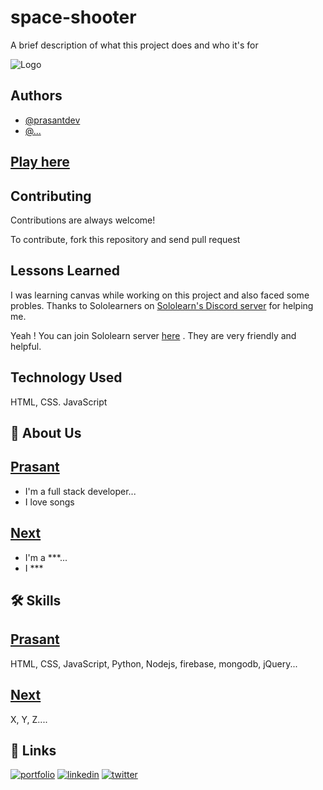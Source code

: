 
# space-shooter

A brief description of what this project does and who it's for


![Logo](https://dev-to-uploads.s3.amazonaws.com/uploads/articles/th5xamgrr6se0x5ro4g6.png)

    
## Authors

- [@prasantdev](https://www.github.com/prasantdev)
- [@...](#)

## [Play here](https://prasantdev.github.io/space-shooter)

  
## Contributing

Contributions are always welcome!

To contribute, fork this repository and send pull request


  
## Lessons Learned

I was learning canvas while working on this project and also faced some probles. Thanks to Sololearners on [Sololearn's Discord server](https://discord.gg/MEjFNcC) for helping me.

Yeah ! You can join Sololearn server [here](https://discord.gg/MEjFNcC) . They are very friendly and helpful.
## Technology Used

HTML, CSS. JavaScript

  
## 🚀 About Us
[Prasant](https://www.github.com/prasantdev)
-
- I'm a full stack developer...
- I love songs

[Next](https://www.github.com)
-
- I'm a ***...
- I ***

  
## 🛠 Skills
[Prasant](https://www.github.com/prasantdev)
- 
HTML, CSS, JavaScript, Python, Nodejs, firebase, mongodb, jQuery...


[Next](https://www.github.com)
-
X, Y, Z....
## 🔗 Links
[![portfolio](https://img.shields.io/badge/our_website-000?style=for-the-badge&logo=ko-fi&logoColor=white)](#)
[![linkedin](https://img.shields.io/badge/linkedin-0A66C2?style=for-the-badge&logo=linkedin&logoColor=white)](https://www.linkedin.com/)
[![twitter](https://img.shields.io/badge/twitter-1DA1F2?style=for-the-badge&logo=twitter&logoColor=white)](https://twitter.com/)

  